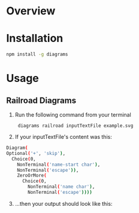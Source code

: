 # Overview

# Installation

```bash
npm install -g diagrams
```

# Usage

## Railroad Diagrams

  1. Run the following command from your terminal

          diagrams railroad inputTextFile example.svg

  2. If your inputTextFile's content was this:
```bash
Diagram(
Optional('+', 'skip'),
  Choice(0,
    NonTerminal('name-start char'),
    NonTerminal('escape')),
    ZeroOrMore(
      Choice(0,
        NonTerminal('name char'),
        NonTerminal('escape'))))
```
  3. ...then your output should look like this:
